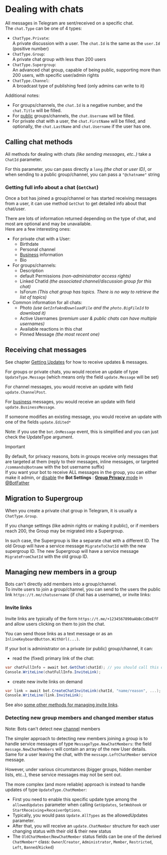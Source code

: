 # Dealing with chats

All messages in Telegram are sent/received on a specific chat.  
The `chat.Type` can be one of 4 types:

- `ChatType.Private`:  
  A private discussion with a user. The `chat.Id` is the same as the `user.Id` (positive number)
- `ChatType.Group`:  
  A private chat group with less than 200 users
- `ChatType.Supergroup`:  
  An advanced chat group, capable of being public, supporting more than 200 users, with specific user/admin rights
- `ChatType.Channel`:  
  A broadcast type of publishing feed (only admins can write to it)

Additional notes:
- For groups/channels, the `chat.Id` is a negative number, and the `chat.Title` will be filled.
- For <u>public</u> groups/channels, the `chat.Username` will be filled.
- For private chat with a user, the `chat.FirstName` will be filled, and optionally, the `chat.LastName` and `chat.Username` if the user has one.

## Calling chat methods

All methods for dealing with chats _(like sending messages, etc..)_ take a `ChatId` parameter.

For this parameter, you can pass directly a	`long` _(the chat or user ID)_,
or when sending to a public group/channel, you can pass a `"@chatname"` string

### Getting full info about a chat (`GetChat`)

Once a bot has joined a group/channel or has started receiving messages from a user, it can use method `GetChat` to get detailed info about that chat/user.

There are lots of information returned depending on the type of chat, and most are optional and may be unavailable.  
Here are a few interesting ones:
* For private chat with a User:
	- Birthdate
	- Personal channel
	- [Business](../4/business.md) information
	- Bio
* For groups/channels:
	- Description
	- default Permissions _(non-administrator access rights)_
	- Linked ChatId _(the associated channel/discussion group for this chat)_
	- IsForum _(This chat group has topics. There is no way to retrieve the list of topics)_
* Common information for all chats:
	- Photo _(use `GetInfoAndDownloadFile` and the `photo.BigFileId` to download it)_
	- Active Usernames _(premium user & public chats can have multiple usernames)_
	- Available reactions in this chat
	- Pinned Message _(the most recent one)_


## Receiving chat messages

See chapter [Getting Updates](../3/updates/README.md) for how to receive updates & messages.

For groups or private chats, you would receive an update of type `UpdateType.Message` (which means only the field `update.Message` will be set)

For channel messages, you would receive an update with field `update.ChannelPost`.

For [business](../4/business) messages, you would receive an update with field `update.BusinessMessage`.

If someone modifies an existing message, you would receive an update with one of the fields `update.Edited*`

Note: if you use the `bot.OnMessage` event, this is simplified and you can just check the UpdateType argument.

> [!IMPORTANT]  
> By default, for privacy reasons, bots in groups receive only messages that are targeted at them (reply to their messages, inline messages, or targeted `/commands@botname` with the bot username suffix)  
> If you want your bot to receive ALL messages in the group, you can either make it admin, or <u>disable</u> the **Bot Settings** : [**Group Privacy** mode](https://core.telegram.org/bots/features#privacy-mode) in [@BotFather](https://t.me/botfather)

## Migration to Supergroup

When you create a private chat group in Telegram, it is usually a `ChatType.Group`.

If you change settings (like admin rights or making it public), or if members reach 200,
the Group may be migrated into a Supergroup.

In such case, the Supergroup is like a separate chat with a different ID. 
The old Group will have a service message `MigrateToChatId` with the new supergroup ID.
The new Supergroup will have a service message `MigrateFromChatId` with the old group ID.

## Managing new members in a group

Bots can't directly add members into a group/channel.  
To invite users to join a group/channel, you can send to the users the public link `https://t.me/chatusername` (if chat has a username), or invite links:

### Invite links

Invite links are typically of the form `https://t.me/+1234567890aAbBcCdDeEfF` and allow users clicking on them to join the chat.

You can send those links as a text message or as an `InlineKeyboardButton.WithUrl(...)`.

If your bot is administrator on a private (or public) group/channel, it can:
- read the (fixed) primary link of the chat:
```csharp
var chatFullInfo = await bot.GetChat(chatId); // you should call this only once
Console.WriteLine(chatFullInfo.InviteLink);
```
- create new invite links on demand
```csharp
var link = await bot.CreateChatInviteLink(chatId, "name/reason", ...);
Console.WriteLine(link.InviteLink);
```

See also [some other methods for managing invite links](https://core.telegram.org/bots/api#exportchatinvitelink).

### Detecting new group members and changed member status

Note: Bots can't detect new <u>channel</u> members

The simpler approach to detecting new members joining a group is to handle service messages of type `MessageType.NewChatMembers`: the field `message.NewChatMembers` will contain an array of the new User details.  
Same for a user leaving the chat, with the `message.LeftChatMember` service message.

However, under various circumstances (bigger groups, hidden member lists, etc..), these service messages may not be sent out.  

The more complex (and more reliable) approach is instead to handle updates of type `UpdateType.ChatMember`:

* First you need to enable this specific update type among the `allowedUpdates` parameter when calling `GetUpdates`, `SetWebhook` or `StartReceiving`+`ReceiverOptions`.
* Typically, you would pass `Update.AllTypes` as the allowedUpdates parameter.
* After that, you will receive an `update.ChatMember` structure for each user changing status with their old & their new status
* The `OldChatMember`/`NewChatMember` status fields can be one of the derived `ChatMember*` class: `Owner`/`Creator`, `Administrator`, `Member`, `Restricted`, `Left`, `Banned`/`Kicked`)
